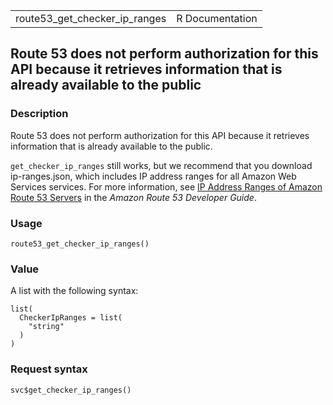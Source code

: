 <table style="width: 100%;">
<tbody>
<tr class="odd">
<td>route53_get_checker_ip_ranges</td>
<td style="text-align: right;">R Documentation</td>
</tr>
</tbody>
</table>

## Route 53 does not perform authorization for this API because it retrieves information that is already available to the public

### Description

Route 53 does not perform authorization for this API because it
retrieves information that is already available to the public.

`get_checker_ip_ranges` still works, but we recommend that you download
ip-ranges.json, which includes IP address ranges for all Amazon Web
Services services. For more information, see [IP Address Ranges of
Amazon Route 53
Servers](https://docs.aws.amazon.com/Route53/latest/DeveloperGuide/route-53-ip-addresses.html)
in the *Amazon Route 53 Developer Guide*.

### Usage

    route53_get_checker_ip_ranges()

### Value

A list with the following syntax:

    list(
      CheckerIpRanges = list(
        "string"
      )
    )

### Request syntax

    svc$get_checker_ip_ranges()
